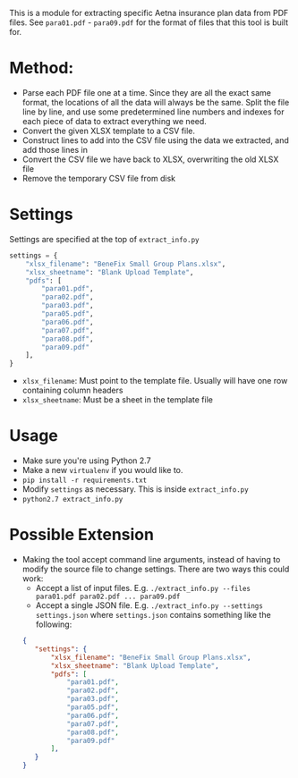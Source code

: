 This is a module for extracting specific Aetna insurance plan data from PDF files. See `para01.pdf` - `para09.pdf` for the format of files that this tool is built for.

# Method:
 - Parse each PDF file one at a time. Since they are all the exact same format, the locations of all the data will always be the same. Split the file line by line, and use some predetermined line numbers and indexes for each piece of data to extract everything we need.
 - Convert the given XLSX template to a CSV file.
 - Construct lines to add into the CSV file using the data we extracted, and add those lines in
 - Convert the CSV file we have back to XLSX, overwriting the old XLSX file
 - Remove the temporary CSV file from disk

# Settings
Settings are specified at the top of `extract_info.py`
```python
settings = {
	"xlsx_filename": "BeneFix Small Group Plans.xlsx",
	"xlsx_sheetname": "Blank Upload Template",
	"pdfs": [
		"para01.pdf",
		"para02.pdf",
		"para03.pdf",
		"para05.pdf",
		"para06.pdf",
		"para07.pdf",
		"para08.pdf",
		"para09.pdf"
	],
}
```
 - `xlsx_filename`: Must point to the template file. Usually will have one row containing column headers
 - `xlsx_sheetname`: Must be a sheet in the template file
# Usage
 - Make sure you're using Python 2.7
 - Make a new `virtualenv` if you would like to. 
 - `pip install -r requirements.txt` 
 - Modify `settings` as necessary. This is inside `extract_info.py`
 - `python2.7 extract_info.py`

# Possible Extension
 - Making the tool accept command line arguments, instead of having to modify the source file to change settings. There are two ways this could work:
	 - Accept a list of input files. E.g. `./extract_info.py --files para01.pdf para02.pdf ... para09.pdf`
	 - Accept a single JSON file. E.g. `./extract_info.py --settings settings.json` where `settings.json` contains something like the following:
	 ```json
	{
		"settings": {
			"xlsx_filename": "BeneFix Small Group Plans.xlsx",
			"xlsx_sheetname": "Blank Upload Template",
			"pdfs": [
				"para01.pdf",
				"para02.pdf",
				"para03.pdf",
				"para05.pdf",
				"para06.pdf",
				"para07.pdf",
				"para08.pdf",
				"para09.pdf"
			],
		}
	}
	 ```